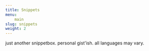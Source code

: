 ```yaml
---
title: Snippets
menu:
    main
slug: snippets
weight: 2
---
```


just another snippetbox. personal gist'ish. all languages may vary.
